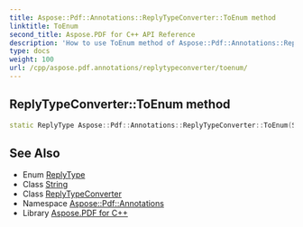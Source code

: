 ```yaml
---
title: Aspose::Pdf::Annotations::ReplyTypeConverter::ToEnum method
linktitle: ToEnum
second_title: Aspose.PDF for C++ API Reference
description: 'How to use ToEnum method of Aspose::Pdf::Annotations::ReplyTypeConverter class in C++.'
type: docs
weight: 100
url: /cpp/aspose.pdf.annotations/replytypeconverter/toenum/
---
```

## ReplyTypeConverter::ToEnum method




```cpp
static ReplyType Aspose::Pdf::Annotations::ReplyTypeConverter::ToEnum(System::String value)
```

## See Also

* Enum [ReplyType](../../replytype/)
* Class [String](../../../system/string/)
* Class [ReplyTypeConverter](../)
* Namespace [Aspose::Pdf::Annotations](../../)
* Library [Aspose.PDF for C++](../../../)
